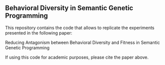 Behavioral Diversity in Semantic Genetic Programming
--------------------
This repository contains the code that allows to replicate the experiments presented in the following paper:

Reducing Antagonism between Behavioral Diversity and Fitness in Semantic Genetic Programming

If using this code for academic purposes, please cite the paper above.
